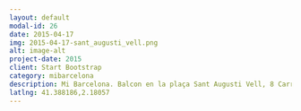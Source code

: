 ```yaml
---
layout: default
modal-id: 26
date: 2015-04-17
img: 2015-04-17-sant_augusti_vell.png
alt: image-alt
project-date: 2015
client: Start Bootstrap
category: mibarcelona
description: Mi Barcelona. Balcon en la plaça Sant Augusti Vell, 8 Carrer de les Basses de Sant Pere.
latlng: 41.388186,2.18057
---
```

